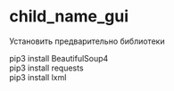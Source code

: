 # child_name_gui

Установить предварительно библиотеки

pip3 install BeautifulSoup4 <br>
pip3 install requests <br>
pip3 install lxml <br>
